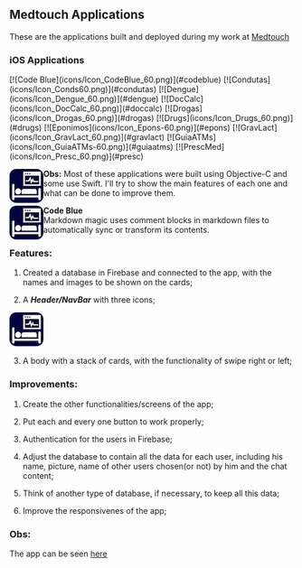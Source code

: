 ## Medtouch Applications

These are the applications built and deployed during my work at [Medtouch](https://www.medtouch.com.br)

### iOS Applications 
<p align:"center">
[![Code Blue](icons/Icon_CodeBlue_60.png)](#codeblue)  [![Condutas](icons/Icon_Conds60.png)](#condutas)  [![Dengue](icons/Icon_Dengue_60.png)](#dengue)
[![DocCalc](icons/Icon_DocCalc_60.png)](#doccalc)  [![Drogas](icons/Icon_Drogas_60.png)](#drogas)  [![Drugs](icons/Icon_Drugs_60.png)](#drugs)
[![Eponimos](icons/Icon_Epons-60.png)](#epons)  [![GravLact](icons/Icon_GravLact_60.png)](#gravlact)  [![GuiaATMs](icons/Icon_GuiaATMs-60.png)](#guiaatms)
[![PrescMed](icons/Icon_Presc_60.png)](#presc)
</p>
<a href="https://github.com/AntonioMerendaz/MedtouchApps/edit/master/README.md#obs"><img align="left" src="icons/Icon_CodeBlue_60.png"></a>

<strong>Obs:</strong> Most of these applications were built using Objective-C and some use Swift.  I'll try to show the main features of each one and what can be done to improve them.

<img align="left" src="icons/Icon_CodeBlue_60.png"><b>Code Blue</b><br>Markdown magic uses comment blocks in markdown files to automatically sync or transform its contents.

### Features: 
1. Created a database in Firebase and connected to the app, with the names and images to be shown on the cards;

2. A ***Header/NavBar*** with three icons;

[![Header](icons/Icon_CodeBlue_60.png)](https://www.medtouch.com.br)

3. A body with a stack of cards, with the functionality of swipe right or left;

### Improvements:

1. Create the other functionalities/screens of the app;

2. Put each and every one button to work properly;

2. Authentication for the users in Firebase;

3. Adjust the database to contain all the data for each user, including his name, picture, name of other users chosen(or not) by him and the chat content;

4. Think of another type of database, if necessary, to keep all this data;

5. Improve the responsivenes of the app;



### Obs:
The app can be seen [here](https://tinder-clone-c1a91.web.app)


